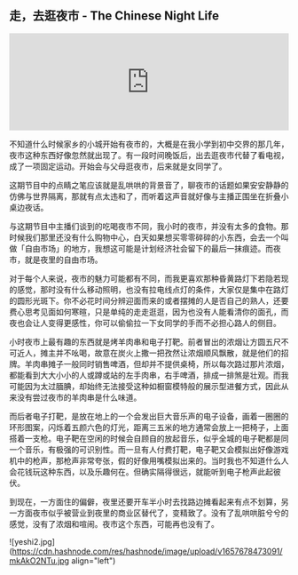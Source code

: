 ## 走，去逛夜市 - The Chinese Night Life

<iframe allow="autoplay *; encrypted-media *; fullscreen *; clipboard-write" frameborder="0" height="175" style="width:100%;max-width:660px;overflow:hidden;background:transparent;" sandbox="allow-forms allow-popups allow-same-origin allow-scripts allow-storage-access-by-user-activation allow-top-navigation-by-user-activation" src="https://embed.podcasts.apple.com/cn/podcast/%E4%BB%B2%E5%A4%8F%E5%A4%9C-%E9%A9%AC%E7%A0%82-%E8%82%89%E4%B8%B2%E5%84%BF-%E8%B6%BF%E6%8B%89%E6%9D%BF%E5%84%BF/id1594155052?i=1000569511062"></iframe>

不知道什么时候家乡的小城开始有夜市的，大概是在我小学到初中交界的那几年，夜市这种东西好像忽然就出现了。有一段时间晚饭后，出去逛夜市代替了看电视，成了一项固定运动。开始会与父母逛夜市，后来就是女同学了。

这期节目中的点睛之笔应该就是乱哄哄的背景音了，聊夜市的话题如果安安静静的仿佛与世界隔离，那就有点太违和了，而听着这声音就好像与主播正围坐在折叠小桌边夜话。

与这期节目中主播们谈到的吃喝夜市不同，我小时的夜市，并没有太多的食物。那时候我们那里还没有什么购物中心，白天如果想买零零碎碎的小东西，会去一个叫做「自由市场」的地方，我想这可能是计划经济社会留下的最后一抹痕迹。而夜市，就是夜里的自由市场。

对于每个人来说，夜市的魅力可能都有不同，而我更喜欢那种昏黄路灯下若隐若现的感觉，那时没有什么移动照明，也没有拉电线点灯的条件，大家仅是集中在路灯的圆形光斑下。你不必花时间分辨迎面而来的或者摆摊的人是否自己的熟人，还要费心思考见面如何寒暄，只是单纯的走走逛逛，因为也没有人能看清你的面孔，而夜也会让人变得更感性，你可以偷偷拉一下女同学的手而不必担心路人的侧目。

小时夜市上最有趣的东西就是烤羊肉串和电子打靶。前者冒出的浓烟让方圆五尺不可近人，摊主并不吆喝，故意在炭火上撒一把孜然让浓烟顺风飘散，就是他们的招牌。羊肉串摊子一般同时销售啤酒，但却并不提供桌椅，所以每次路过那片浓烟，都能看到大大小小的人或蹲或站的左手肉串，右手啤酒，排成一排煞是壮观。而我可能因为太过腼腆，却始终无法接受这种如橱窗模特般的展示型进餐方式，因此从来没有尝过夜市的羊肉串是什么味道。

而后者电子打靶，是放在地上的一个会发出巨大音乐声的电子设备，画着一圈圈的环形图案，闪烁着五颜六色的灯光，距离三五米的地方通常会放上一把椅子，上面搭着一支枪。电子靶在空闲的时候会自顾自的放起音乐，似乎全城的电子靶都是同一个音乐，有极强的可识别性。而一旦有人付费打靶，电子靶又会模拟出好像游戏机中的枪声，那枪声非常夸张，假的好像用嘴模拟出来的。当时我也不知道什么人会花钱玩这种东西，以及乐趣何在。但确实隔得很远，就能听到电子枪声此起彼伏。

到现在，一方面住的偏僻，夜里还要开车半小时去找路边摊看起来有点不划算，另一方面夜市似乎被营业到夜里的商业区替代了，变精致了。没有了乱哄哄脏兮兮的感觉，没有了浓烟和喧闹。夜市这个东西，可能再也没有了。


![yeshi2.jpg](https://cdn.hashnode.com/res/hashnode/image/upload/v1657678473091/mkAkO2NTu.jpg align="left")
